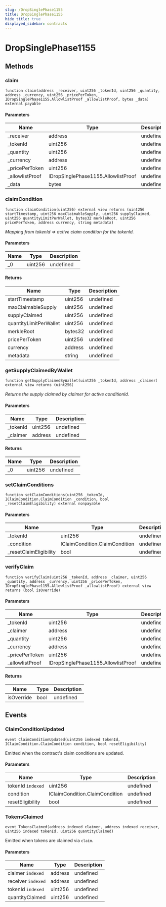 ```yaml
---
slug: /DropSinglePhase1155
title: DropSinglePhase1155
hide_title: true
displayed_sidebar: contracts
---
```

# DropSinglePhase1155









## Methods

### claim

```solidity
function claim(address _receiver, uint256 _tokenId, uint256 _quantity, address _currency, uint256 _pricePerToken, IDropSinglePhase1155.AllowlistProof _allowlistProof, bytes _data) external payable
```





#### Parameters

| Name | Type | Description |
|---|---|---|
| _receiver | address | undefined |
| _tokenId | uint256 | undefined |
| _quantity | uint256 | undefined |
| _currency | address | undefined |
| _pricePerToken | uint256 | undefined |
| _allowlistProof | IDropSinglePhase1155.AllowlistProof | undefined |
| _data | bytes | undefined |

### claimCondition

```solidity
function claimCondition(uint256) external view returns (uint256 startTimestamp, uint256 maxClaimableSupply, uint256 supplyClaimed, uint256 quantityLimitPerWallet, bytes32 merkleRoot, uint256 pricePerToken, address currency, string metadata)
```



*Mapping from tokenId =&gt; active claim condition for the tokenId.*

#### Parameters

| Name | Type | Description |
|---|---|---|
| _0 | uint256 | undefined |

#### Returns

| Name | Type | Description |
|---|---|---|
| startTimestamp | uint256 | undefined |
| maxClaimableSupply | uint256 | undefined |
| supplyClaimed | uint256 | undefined |
| quantityLimitPerWallet | uint256 | undefined |
| merkleRoot | bytes32 | undefined |
| pricePerToken | uint256 | undefined |
| currency | address | undefined |
| metadata | string | undefined |

### getSupplyClaimedByWallet

```solidity
function getSupplyClaimedByWallet(uint256 _tokenId, address _claimer) external view returns (uint256)
```



*Returns the supply claimed by claimer for active conditionId.*

#### Parameters

| Name | Type | Description |
|---|---|---|
| _tokenId | uint256 | undefined |
| _claimer | address | undefined |

#### Returns

| Name | Type | Description |
|---|---|---|
| _0 | uint256 | undefined |

### setClaimConditions

```solidity
function setClaimConditions(uint256 _tokenId, IClaimCondition.ClaimCondition _condition, bool _resetClaimEligibility) external nonpayable
```





#### Parameters

| Name | Type | Description |
|---|---|---|
| _tokenId | uint256 | undefined |
| _condition | IClaimCondition.ClaimCondition | undefined |
| _resetClaimEligibility | bool | undefined |

### verifyClaim

```solidity
function verifyClaim(uint256 _tokenId, address _claimer, uint256 _quantity, address _currency, uint256 _pricePerToken, IDropSinglePhase1155.AllowlistProof _allowlistProof) external view returns (bool isOverride)
```





#### Parameters

| Name | Type | Description |
|---|---|---|
| _tokenId | uint256 | undefined |
| _claimer | address | undefined |
| _quantity | uint256 | undefined |
| _currency | address | undefined |
| _pricePerToken | uint256 | undefined |
| _allowlistProof | IDropSinglePhase1155.AllowlistProof | undefined |

#### Returns

| Name | Type | Description |
|---|---|---|
| isOverride | bool | undefined |



## Events

### ClaimConditionUpdated

```solidity
event ClaimConditionUpdated(uint256 indexed tokenId, IClaimCondition.ClaimCondition condition, bool resetEligibility)
```

Emitted when the contract&#39;s claim conditions are updated.



#### Parameters

| Name | Type | Description |
|---|---|---|
| tokenId `indexed` | uint256 | undefined |
| condition  | IClaimCondition.ClaimCondition | undefined |
| resetEligibility  | bool | undefined |

### TokensClaimed

```solidity
event TokensClaimed(address indexed claimer, address indexed receiver, uint256 indexed tokenId, uint256 quantityClaimed)
```

Emitted when tokens are claimed via `claim`.



#### Parameters

| Name | Type | Description |
|---|---|---|
| claimer `indexed` | address | undefined |
| receiver `indexed` | address | undefined |
| tokenId `indexed` | uint256 | undefined |
| quantityClaimed  | uint256 | undefined |


